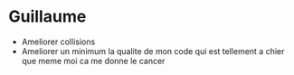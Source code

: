 # Guillaume
- Ameliorer collisions
- Ameliorer un minimum la qualite de mon code qui est tellement a chier que meme moi ca me donne le cancer